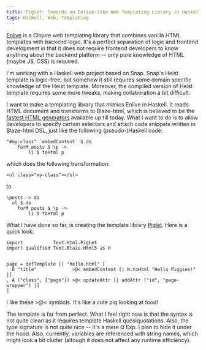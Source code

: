 ```yaml
---
title: Piglet: Towards an Enlive-like Web Templating Library in Haskell
tags: Haskell, Web, Templating
---
```

[Enlive](https://github.com/cgrand/enlive) is a Clojure web templating
library that combines vanilla HTML templates with backend
logic. It's a perfect separation of logic and frontend development in
that it does not require frontend developers to know anything about
the backend platform -- only pure knowledge of HTML (maybe JS, CSS) is
required.

<!--more-->

I'm working with a Haskell web project based on Snap. Snap's Heist
template is logic-free, but somehow it still requires some domain
specific knowledge of the Heist template. Moreover, the compiled
version of Heist template requires some more tweaks, making
collaboration a bit difficult.

I want to make a templating library that mimics Enlive in Haskell. It
reads HTML document and transforms to Blaze-html, which is believed to
be the
[fastest HTML generators](http://jaspervdj.be/blaze/benchmarks.html)
available up till today. What I want to do is to allow developers to
specify certain selectors and attach code snippets written in
Blaze-html DSL, just like the following (pseudo-)Haskell code:

~~~~~~~~~~~~~~~{#mycode .haskell}
"#my-class" `embedContent` $ do
    forM posts $ \p ->
        li $ toHtml p
~~~~~~~~~~~~~~~~~~~~~~~~~~~~~~~~

which does the following transformation:

~~~~~~~~~~~~~~~{#mycode .html}
<ul class="my-class"></ul>
~~~~~~~~~~~~~~~~~~~~~~~~~~~~~~~~

to

~~~~~~~~~~~~~~~{#mycode .haskell}
\posts -> do
  ul $ do
    forM posts $ \p ->
        li $ toHtml p
~~~~~~~~~~~~~~~~~~~~~~~~~~~~~~~~

What I have done so far, is creating the template library
[Piglet](https://github.com/kkspeed/piglet). Here is a quick look:

~~~~~~~~~~~~~~~~~~~~~~~~~~~~~~{#mycode .haskell}
import           Text.Html.PigLet
import qualified Text.Blaze.Html5 as H


page = defTemplate [] "hello.html" [
  D "title"             >@< embedContent [| H.toHtml "Hello Piggies!" |]
, A ("class", ["page"]) >@< updateAttr [| addAttr ("id", "page-wrapper") |]
]
~~~~~~~~~~~~~~~~~~~~~~~~~~~~~~~

I like these >@< symbols. It's like a cute pig looking at food!

The template is far from perfect. What I feel
right now is that the syntax is not quite clean as it requires
template Haskell quosiquotations. Also, the type signature is not
quite nice -- it's a mere Q Exp. I plan to hide it under the
hood. Also, currently, variables are referenced with string names,
which might look a bit clutter (altough it does not affect any runtime
efficiency).

